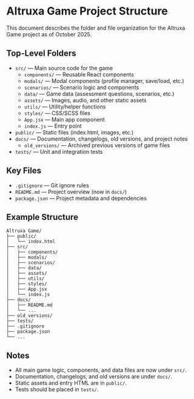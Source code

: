 # Altruxa Game Project Structure

This document describes the folder and file organization for the Altruxa Game project as of October 2025.

## Top-Level Folders

- `src/` — Main source code for the game
  - `components/` — Reusable React components
  - `modals/` — Modal components (profile manager, save/load, etc.)
  - `scenarios/` — Scenario logic and components
  - `data/` — Game data (assessment questions, scenarios, etc.)
  - `assets/` — Images, audio, and other static assets
  - `utils/` — Utility/helper functions
  - `styles/` — CSS/SCSS files
  - `App.jsx` — Main app component
  - `index.js` — Entry point
- `public/` — Static files (index.html, images, etc.)
- `docs/` — Documentation, changelogs, old versions, and project notes
  - `old_versions/` — Archived previous versions of game files
- `tests/` — Unit and integration tests

## Key Files

- `.gitignore` — Git ignore rules
- `README.md` — Project overview (now in `docs/`)
- `package.json` — Project metadata and dependencies

## Example Structure

```
Altruxa Game/
├── public/
│   └── index.html
├── src/
│   ├── components/
│   ├── modals/
│   ├── scenarios/
│   ├── data/
│   ├── assets/
│   ├── utils/
│   ├── styles/
│   ├── App.jsx
│   └── index.js
├── docs/
│   ├── README.md
│   └── ...
├── old_versions/
├── tests/
├── .gitignore
├── package.json
└── ...
```

## Notes
- All main game logic, components, and data files are now under `src/`.
- Documentation, changelogs, and old versions are under `docs/`.
- Static assets and entry HTML are in `public/`.
- Tests should be placed in `tests/`.
